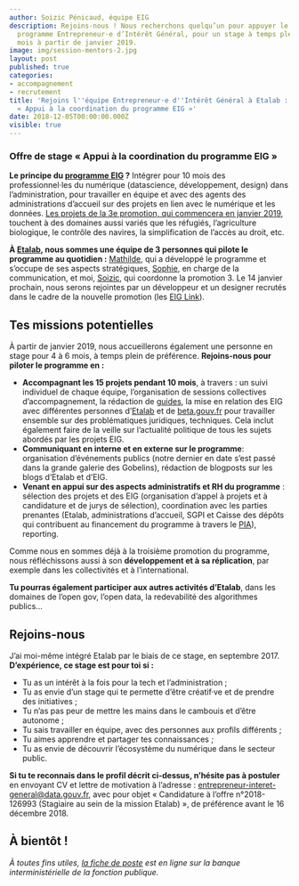 ```yaml
---
author: Soizic Pénicaud, équipe EIG
description: Rejoins-nous ! Nous recherchons quelqu’un pour appuyer le pilotage du
  programme Entrepreneur·e d’Intérêt Général, pour un stage à temps plein de 4 à 6
  mois à partir de janvier 2019.
image: img/session-mentors-2.jpg
layout: post
published: true
categories:
- accompagnement
- recrutement
title: 'Rejoins l''équipe Entrepreneur·e d''Intérêt Général à Etalab : offre de stage
  « Appui à la coordination du programme EIG »'
date: 2018-12-05T00:00:00.000Z
visible: true
---
```


### Offre de stage « Appui à la coordination du programme EIG »

**Le principe du [programme EIG](https://entrepreneur-interet-general.etalab.gouv.fr/presentation.html) ?** Intégrer pour 10 mois des professionnel·les du numérique (datascience, développement, design) dans l’administration, pour travailler en équipe et avec des agents des administrations d’accueil sur des projets en lien avec le numérique et les données. [Les projets de la 3e promotion, qui commencera en janvier 2019](https://entrepreneur-interet-general.etalab.gouv.fr/defis.html), touchent à des domaines aussi variés que les réfugiés, l’agriculture biologique, le contrôle des navires, la simplification de l’accès au droit, etc.

**À [Etalab](https://etalab.gouv.fr/), nous sommes une équipe de 3 personnes qui pilote le programme au quotidien :** [Mathilde](https://entrepreneur-interet-general.etalab.gouv.fr/communaute/2018/mathilde-bras.html), qui a développé le programme et s’occupe de ses aspects stratégiques, [Sophie](https://entrepreneur-interet-general.etalab.gouv.fr/communaute/2018/sophie-miljkovic.html), en charge de la communication, et moi, [Soizic](https://entrepreneur-interet-general.etalab.gouv.fr/communaute/2018/soizic-penicaud.html), qui coordonne la promotion 3. Le 14 janvier prochain, nous serons rejointes par un développeur et un designer recrutés dans le cadre de la nouvelle promotion (les [EIG Link](https://entrepreneur-interet-general.etalab.gouv.fr/defis/2019/eiglink.html)).

## Tes missions potentielles 

À partir de janvier 2019, nous accueillerons également une personne en stage pour 4 à 6 mois, à temps plein de préférence. 
**Rejoins-nous pour piloter le programme en :**
* **Accompagnant les 15 projets pendant 10 mois**, à travers : un suivi individuel de chaque équipe, l’organisation de sessions collectives d’accompagnement, la rédaction de [guides](https://entrepreneur-interet-general.etalab.gouv.fr/docs/mini-guide-logiciel-libre.pdf), la mise en relation des EIG avec différentes personnes d’[Etalab](http://www.etalab.gouv.fr/) et de [beta.gouv.fr](https://beta.gouv.fr/) pour travailler ensemble sur des problématiques juridiques, techniques. Cela inclut également faire de la veille sur l’actualité politique de tous les sujets abordés par les projets EIG.
* **Communiquant en interne et en externe sur le programme**: organisation d’événements publics (notre dernier en date s’est passé dans la grande galerie des Gobelins), rédaction de blogposts sur les blogs d’Etalab et d’EIG.
* **Venant en appui sur des aspects administratifs et RH du programme** : sélection des projets et des EIG (organisation d’appel à projets et à candidature et de jurys de sélection), coordination avec les parties prenantes (Etalab, administrations d’accueil, SGPI et Caisse des dépôts qui contribuent au financement du programme à travers le [PIA](https://www.caissedesdepots.fr/investissements-davenir)), reporting.

Comme nous en sommes déjà à la troisième promotion du programme, nous réfléchissons aussi à son **développement et à sa réplication**, par exemple dans les collectivités et à l’international.

**Tu pourras également participer aux autres activités d’Etalab**, dans les domaines de l’open gov, l’open data, la redevabilité des algorithmes publics…

## Rejoins-nous

J’ai moi-même intégré Etalab par le biais de ce stage, en septembre 2017. **D’expérience, ce stage est pour toi si :**
* Tu as un intérêt à la fois pour la tech et l’administration ;
* Tu as envie d’un stage qui te permette d’être créatif·ve et de prendre des initiatives ;
* Tu n’as pas peur de mettre les mains dans le cambouis et d’être autonome ;
* Tu sais travailler en équipe, avec des personnes aux profils différents ;
* Tu aimes apprendre et partager tes connaissances ;
* Tu as envie de découvrir l’écosystème du numérique dans le secteur public.

**Si tu te reconnais dans le profil décrit ci-dessus, n’hésite pas à postuler** en envoyant CV et lettre de motivation à l’adresse : entrepreneur-interet-general@data.gouv.fr, avec pour objet « Candidature à l’offre n°2018-126993 (Stagiaire au sein de la mission Etalab) », de préférence avant le 16 décembre 2018.

## À bientôt !

_À toutes fins utiles, [la fiche de poste](https://biep-recrute.talent-soft.com/offre-de-emploi/emploi-stagiaire-au-sein-de-la-mission-etalab_126993.aspx) est en ligne sur la banque interministérielle de la fonction publique._
